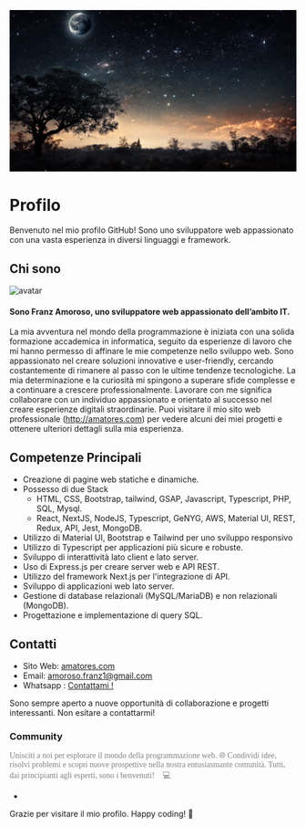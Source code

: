 ![Benvenuto](./img.png)

# Profilo

Benvenuto nel mio profilo GitHub! Sono uno sviluppatore web appassionato con una vasta esperienza in diversi linguaggi e framework. 

## Chi sono 

<!--  https://api.dicebear.com/7.x/avataaars/svg?seed=Pepper&scale=110&radius=50&backgroundColor=b6e3f4&backgroundType=gradientLinear&accessoriesProbability=0&clothingGraphic[]&eyebrows=upDown&eyes=winkWacky&facialHair[]&facialHairColor[]&facialHairProbability=0&hairColor=2c1b18&hatColor[]&mouth=smile&skinColor=edb98a&style=default,circle&top=shortFlat,dreads01 -->

<img
  src="https://api.dicebear.com/7.x/avataaars/svg?seed=Pepper&scale=110&radius=50&backgroundColor=b6e3f4&backgroundType=gradientLinear&accessoriesProbability=0&clothingGraphic[]&eyebrows=upDown&eyes=winkWacky&facialHair[]&facialHairColor[]&facialHairProbability=0&hairColor=2c1b18&hatColor[]&mouth=smile&skinColor=edb98a&style=default,circle&top=shortFlat,dreads01"
  alt="avatar" width="100px"/><h4>Sono Franz Amoroso, uno sviluppatore web appassionato dell’ambito IT.</h4>
La mia avventura nel mondo della programmazione è iniziata con una solida formazione accademica in informatica, seguito da esperienze di lavoro che mi hanno permesso di affinare le mie competenze nello sviluppo web. 
Sono appassionato nel creare soluzioni innovative e user-friendly, cercando costantemente di rimanere al passo con le ultime tendenze tecnologiche. 
La mia determinazione e la curiosità mi spingono a superare sfide complesse e a continuare a crescere professionalmente. 
Lavorare con me significa collaborare con un individuo appassionato e orientato al successo nel creare esperienze digitali straordinarie.
Puoi visitare il mio sito web professionale (http://amatores.com) per vedere alcuni dei miei progetti e ottenere ulteriori dettagli sulla mia esperienza.

## Competenze Principali

  - Creazione di pagine web statiche e dinamiche.
  - Possesso di due Stack
    - HTML, CSS, Bootstrap, tailwind, GSAP, Javascript, Typescript, PHP, SQL, Mysql.
    - React, NextJS, NodeJS, Typescript, GeNYG, AWS, Material UI, REST, Redux, API, Jest, MongoDB.
  - Utilizzo di Material UI, Bootstrap e Tailwind per uno sviluppo responsivo
  - Utilizzo di Typescript per applicazioni più sicure e robuste.
  - Sviluppo di interattività lato client e lato server.
  - Uso di Express.js per creare server web e API REST. 
  - Utilizzo del framework Next.js per l'integrazione di API.
  - Sviluppo di applicazioni web lato server.
  - Gestione di database relazionali (MySQL/MariaDB) e non relazionali (MongoDB).
  - Progettazione e implementazione di query SQL.

## Contatti

- Sito Web: [amatores.com](http://amatores.com)
- Email: amoroso.franz1@gmail.com
- Whatsapp : <a href="https://wa.me/393775911088?text=Salve!%20Sono%20interessato%20a%20fissare%20un%20appuntamento%20per%20discutere%20dei%20tuoi%20servizi%20di%20sviluppo%20web.%20Puoi%20rispondere%20a%20domande%20e%20illustrare%20come%20puoi%20aiutarmi?.%20%F0%9F%A7%91%F0%9F%8F%BB%E2%80%8D%F0%9F%92%BB">Contattami !</a>

Sono sempre aperto a nuove opportunità di collaborazione e progetti interessanti. Non esitare a contattarmi!

### Community


<p style="color: gray; font-family: Cursive;">
Unisciti a noi per esplorare il mondo della programmazione web. 🌐 Condividi idee, risolvi problemi e scopri nuove prospettive nella nostra entusiasmante comunità. Tutti, dai principianti agli esperti, sono i benvenuti! 🤝💻
</p>

- <a href="https://chat.whatsapp.com/HryfqYmgOst2gDvhiXxec0" style="outline: none; text-decoration: none; color:white; font-family:sans-serif;">`Unisciti a noi !!`</a>


Grazie per visitare il mio profilo. Happy coding! 🚀
